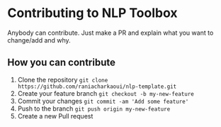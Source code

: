 # Contributing to NLP Toolbox

Anybody can contribute. Just make a PR and explain what you want to change/add and
why.

## How you can contribute

1. Clone the repository
   `git clone https://github.com/raniacharkaoui/nlp-template.git`
2. Create your feature branch `git checkout -b my-new-feature`
3. Commit your changes `git commit -am 'Add some feature'`
4. Push to the branch `git push origin my-new-feature`
5. Create a new Pull request



